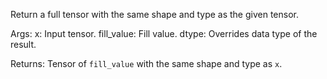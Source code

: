 Return a full tensor with the same shape and type as the given tensor.

Args:
    x: Input tensor.
    fill_value: Fill value.
    dtype: Overrides data type of the result.

Returns:
    Tensor of `fill_value` with the same shape and type as `x`.

